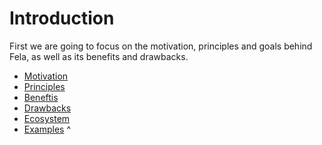 # Introduction

First we are going to focus on the motivation, principles and goals behind Fela, as well as its benefits and drawbacks.

* [Motivation](introduction/Motivation.md)
* [Principles](introduction/Principles.md)
* [Beneftis](introduction/Benefits.md)
* [Drawbacks](introduction/Drawbacks.md)
* [Ecosystem](introduction/Ecosystem.md)
* [Examples](introduction/Examples.md)
^
